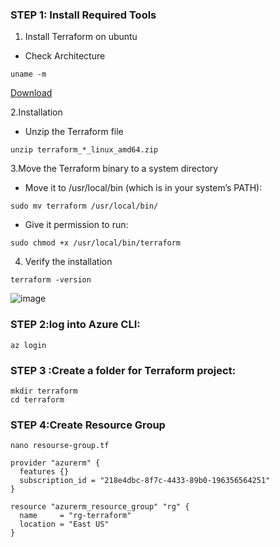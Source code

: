 
### STEP 1: Install Required Tools
1. Install Terraform on ubuntu

- Check Architecture
```
uname -m
```   
[Download](https://developer.hashicorp.com/terraform/downloads)

2.Installation
- Unzip the Terraform file
```
unzip terraform_*_linux_amd64.zip
```
3.Move the Terraform binary to a system directory

- Move it to /usr/local/bin (which is in your system’s PATH):
```
sudo mv terraform /usr/local/bin/
```
- Give it permission to run:
```
sudo chmod +x /usr/local/bin/terraform
```
4. Verify the installation
```
terraform -version
```
![image](https://github.com/user-attachments/assets/7e13c99e-c0c4-43b4-90b4-80aa5e99b4e0)

### STEP 2:log into Azure CLI:
```
az login
```
### STEP 3 :Create a folder for Terraform project:
```
mkdir terraform
cd terraform
```
### STEP 4:Create Resource Group
```
nano resourse-group.tf
```
```
provider "azurerm" {
  features {}
  subscription_id = "218e4dbc-8f7c-4433-89b0-196356564251"
}

resource "azurerm_resource_group" "rg" {
  name     = "rg-terraform"
  location = "East US"
}
```
